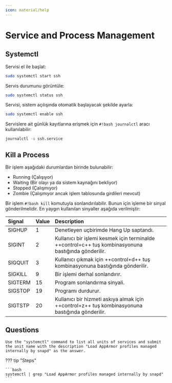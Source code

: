 ```yaml
---
icon: material/help
---
```


# Service and Process Management

## Systemctl

Servisi el ile başlat:

```bash
sudo systemctl start ssh
```

Servis durumunu görüntüle:

```bash
sudo systemctl status ssh
```

Servisi, sistem açılışında otomatik başlayacak şekilde ayarla:

```bash
sudo systemctl enable ssh
```

Servislere ait günlük kayıtlarına erişmek için `#!bash journalctl` aracı kullanılabilir:

```bash
journalctl -u ssh.service
```

## Kill a Process

Bir işlem aşağıdaki durumlardan birinde bulunabilir:

* Running (Çalışıyor)
* Waiting (Bir olayı ya da sistem kaynağını bekliyor)
* Stopped (Çalışmıyor)
* Zombie (Çalışmıyor ancak işlem tablosunda girdileri mevcut)

Bir işlem `#!bash kill` komutuyla sonlandırılabilir. Bunun için işleme bir sinyal gönderilmelidir. En yaygın kullanılan sinyaller aşağıda verilmiştir:

| Signal | Value | Description |
|:---|:---|:---|
| SIGHUP | 1 | Denetleyen uçbirimde Hang Up saptandı. |
| SIGINT | 2 | Kullanıcı bir işlemi kesmek için terminalde ++control+c++ tuş kombinasyonuna bastığında gönderilir. |
| SIGQUIT | 3 | Kullanıcı çıkmak için ++control+d++ tuş kombinasyonuna bastığında gönderilir. |
| SIGKILL | 9 | Bir işlemi derhal sonlandırır. |
| SIGTERM | 15 | Program sonlandırma sinyali. |
| SIGSTOP | 19 | Programı durdurur. |
| SIGTSTP | 20 | Kullanıcı bir hizmeti askıya almak için ++control+z++ tuş kombinasyonuna bastığında gönderilir. |

## Questions

```text
Use the "systemctl" command to list all units of services and submit the unit name with the description "Load AppArmor profiles managed internally by snapd" as the answer.
```

??? tip "Steps"

    ```bash
    systemctl | grep "Load AppArmor profiles managed internally by snapd"
    ```
